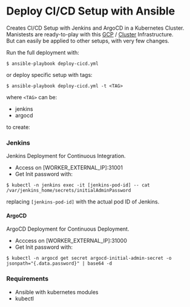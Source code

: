 # Deploy CI/CD Setup with Ansible

Creates CI/CD Setup with Jenkins and ArgoCD in a Kubernetes Cluster.  
Manistests are ready-to-play with this [GCP](https://github.com/xvag/iac-demo/tree/main/gcp) / [Cluster](https://github.com/xvag/iac-demo/tree/main/cluster) Infrastructure.  
But can easily be applied to other setups, with very few changes.

Run the full deployment with:
```
$ ansible-playbook deploy-cicd.yml
```
or deploy specific setup with tags:
```
$ ansible-playbook deploy-cicd.yml -t <TAG>
```
where `<TAG>` can be:
- jenkins
- argocd

to create:  

### Jenkins
Jenkins Deployment for Continuous Integration.
- Access on [WORKER_EXTERNAL_IP]:31001
- Get Init password with:
```
$ kubectl -n jenkins exec -it [jenkins-pod-id] -- cat /var/jenkins_home/secrets/initialAdminPassword
```
replacing `[jenkins-pod-id]` with the actual pod ID of Jenkins.

#### ArgoCD
ArgoCD Deployment for Continuous Deployment.
- Acccess on [WORKER_EXTERNAL_IP]:31000
- Get Init password with:
```
$ kubectl -n argocd get secret argocd-initial-admin-secret -o jsonpath="{.data.password}" | base64 -d
```

### Requirements
- Ansible with kubernetes modules
- kubectl
